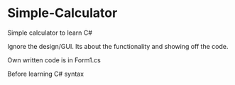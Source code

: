 # Simple-Calculator
Simple calculator to learn C#

Ignore the design/GUI. Its about the functionality and showing off the code.

Own written code is in Form1.cs

Before learning C# syntax
